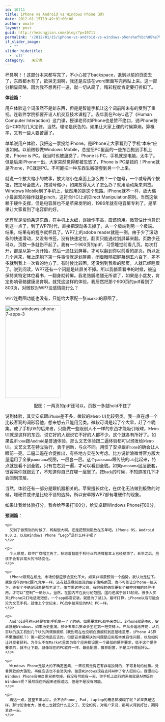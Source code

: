 ```yaml
---
id: 10711
title: iPhone vs Android vs Windows Phone（续）
date: 2012-01-15T19:49:01+00:00
author: omale
layout: post
guid: http://hezongjian.com/blog/?p=10711
permalink: '/2012/01/15/iphone-vs-android-vs-windows-phone%ef%bc%88%e7%bb%ad%ef%bc%89/'
if_slider_image:
  - ""
slider_hidetitle:
  - 'off'
category:   未分类
---
```

杯具啊！！这部分本来都写完了，不小心按了backspace，退到以前的页面去了，东西都木有了，欲哭无泪啊，我还是应该在word里面写完再贴上来。这一部分稍显简略，因为我不想再打一遍，就一切从简了，精彩程度肯定要打折扣了。

 

**体验篇**：

<span style="font-family: 宋体;">用户体验这个词虽然不是新东西，但是是智能手机让这个词前所未有的受到了重视。连软件学院都要开设人机交互技术课程了。去年我在</span><span lang="EN-US">PolyU</span><span style="font-family: 宋体;">选了《</span><span lang="EN-US">Human Computer Interaction</span><span style="font-family: 宋体;">》这门课，授课老师对</span><span lang="EN-US">iPhone</span><span style="font-family: 宋体;">也是赞不绝口，说</span><span lang="EN-US">iPhone</span><span style="font-family: 宋体;">符合</span><span lang="EN-US">HCI</span><span style="font-family: 宋体;">中的几大定律。当然，理论是灰色的，如果让大家上课的时候算熵，算概率，又有一些人要苦逼了。</span>

<p class="MsoNormal">
  <span style="font-family: 宋体; mso-ascii-font-family: Calibri; <br />
mso-ascii-theme-font: minor-latin; mso-fareast-font-family: 宋体; mso-fareast-theme-font: <br />
minor-fareast; mso-hansi-font-family: Calibri; mso-hansi-theme-font: minor-latin;">单单说用户体验，我把这一票投给</span><span lang="EN-US">iPhone</span><span style="font-family: 宋体; mso-ascii-font-family: Calibri; <br />
mso-ascii-theme-font: minor-latin; mso-fareast-font-family: 宋体; mso-fareast-theme-font: <br />
minor-fareast; mso-hansi-font-family: Calibri; mso-hansi-theme-font: minor-latin;">。是</span><span lang="EN-US">iPhone</span><span style="font-family: 宋体; mso-ascii-font-family: Calibri; <br />
mso-ascii-theme-font: minor-latin; mso-fareast-font-family: 宋体; mso-fareast-theme-font: <br />
minor-fareast; mso-hansi-font-family: Calibri; mso-hansi-theme-font: minor-latin;">让大家看到了手机“本来”应该如何。以前微软做</span><span lang="EN-US">Windows Mobile</span><span style="font-family: 宋体; mso-ascii-font-family: <br />
Calibri; mso-ascii-theme-font: minor-latin; mso-fareast-font-family: 宋体; mso-fareast-theme-font: <br />
minor-fareast; mso-hansi-font-family: Calibri; mso-hansi-theme-font: minor-latin;">，总是把</span><span lang="EN-US">PC</span><span style="font-family: 宋体; mso-ascii-font-family: Calibri; <br />
mso-ascii-theme-font: minor-latin; mso-fareast-font-family: 宋体; mso-fareast-theme-font: <br />
minor-fareast; mso-hansi-font-family: Calibri; mso-hansi-theme-font: minor-latin;">里面的一些东西搬到手机上来，</span><span lang="EN-US">Phone is PC</span><span style="font-family: 宋体; mso-ascii-font-family: <br />
Calibri; mso-ascii-theme-font: minor-latin; mso-fareast-font-family: 宋体; mso-fareast-theme-font: <br />
minor-fareast; mso-hansi-font-family: Calibri; mso-hansi-theme-font: minor-latin;">。我当时也被蛊惑了，</span><span lang="EN-US">Phone is PC</span><span style="font-family: 宋体; mso-ascii-font-family: <br />
Calibri; mso-ascii-theme-font: minor-latin; mso-fareast-font-family: 宋体; mso-fareast-theme-font: <br />
minor-fareast; mso-hansi-font-family: Calibri; mso-hansi-theme-font: minor-latin;">，手机就是电脑，太牛了。但是后来</span><span lang="EN-US">iPhone</span><span style="font-family: 宋体; mso-ascii-font-family: Calibri; <br />
mso-ascii-theme-font: minor-latin; mso-fareast-font-family: 宋体; mso-fareast-theme-font: <br />
minor-fareast; mso-hansi-font-family: Calibri; mso-hansi-theme-font: minor-latin;">一出，大家突然觉得都被忽悠了，</span><span lang="EN-US">Phone is PC</span><span style="font-family: 宋体; mso-ascii-font-family: <br />
Calibri; mso-ascii-theme-font: minor-latin; mso-fareast-font-family: 宋体; mso-fareast-theme-font: <br />
minor-fareast; mso-hansi-font-family: Calibri; mso-hansi-theme-font: minor-latin;">是错的！</span><span lang="EN-US">Phone</span><span style="font-family: 宋体; mso-ascii-font-family: Calibri; <br />
mso-ascii-theme-font: minor-latin; mso-fareast-font-family: 宋体; mso-fareast-theme-font: <br />
minor-fareast; mso-hansi-font-family: Calibri; mso-hansi-theme-font: minor-latin;">就是</span><span lang="EN-US">Phone</span><span style="font-family: 宋体; mso-ascii-font-family: Calibri; <br />
mso-ascii-theme-font: minor-latin; mso-fareast-font-family: 宋体; mso-fareast-theme-font: <br />
minor-fareast; mso-hansi-font-family: Calibri; mso-hansi-theme-font: minor-latin;">，</span><span lang="EN-US">PC</span><span style="font-family: 宋体; mso-ascii-font-family: Calibri; <br />
mso-ascii-theme-font: minor-latin; mso-fareast-font-family: 宋体; mso-fareast-theme-font: <br />
minor-fareast; mso-hansi-font-family: Calibri; mso-hansi-theme-font: minor-latin;">就是</span><span lang="EN-US">PC</span><span style="font-family: 宋体; mso-ascii-font-family: Calibri; <br />
mso-ascii-theme-font: minor-latin; mso-fareast-font-family: 宋体; mso-fareast-theme-font: <br />
minor-fareast; mso-hansi-font-family: Calibri; mso-hansi-theme-font: minor-latin;">。不可能把一种东西生搬硬套到另一个上来。</span>
</p>

<p class="MsoNormal">
  <span style="font-family: 宋体; mso-ascii-font-family: Calibri; <br />
mso-ascii-theme-font: minor-latin; mso-fareast-font-family: 宋体; mso-fareast-theme-font: <br />
minor-fareast; mso-hansi-font-family: Calibri; mso-hansi-theme-font: minor-latin;">就说一个放大缩小的故事，放大缩小在桌面上怎么做？一个加号，一个减号两个按钮，按加号会放大，按减号缩小，如果放得太大了怎么办？就用滚动条来浏览。</span><span lang="EN-US">Windows Mobile</span><span style="font-family: 宋体; mso-ascii-font-family: <br />
Calibri; mso-ascii-theme-font: minor-latin; mso-fareast-font-family: 宋体; mso-fareast-theme-font: <br />
minor-fareast; mso-hansi-font-family: Calibri; mso-hansi-theme-font: minor-latin;">到了手机上，依然用的是这个思路。</span><span lang="EN-US">iPhone</span><span style="font-family: 宋体; mso-ascii-font-family: Calibri; <br />
mso-ascii-theme-font: minor-latin; mso-fareast-font-family: 宋体; mso-fareast-theme-font: <br />
minor-fareast; mso-hansi-font-family: Calibri; mso-hansi-theme-font: minor-latin;">就不一样，放大缩小最直观的操作就是</span><span lang="EN-US">pinch</span><span style="font-family: 宋体; mso-ascii-font-family: Calibri; <br />
mso-ascii-theme-font: minor-latin; mso-fareast-font-family: 宋体; mso-fareast-theme-font: <br />
minor-fareast; mso-hansi-font-family: Calibri; mso-hansi-theme-font: minor-latin;">，这符合</span><span lang="EN-US">HCI</span><span style="font-family: 宋体; mso-ascii-font-family: Calibri; <br />
mso-ascii-theme-font: minor-latin; mso-fareast-font-family: 宋体; mso-fareast-theme-font: <br />
minor-fareast; mso-hansi-font-family: Calibri; mso-hansi-theme-font: minor-latin;">上的</span><span lang="EN-US">Direct Manipulation</span><span style="font-family: 宋体; mso-ascii-font-family: <br />
Calibri; mso-ascii-theme-font: minor-latin; mso-fareast-font-family: 宋体; mso-fareast-theme-font: <br />
minor-fareast; mso-hansi-font-family: Calibri; mso-hansi-theme-font: minor-latin;">原则。当然这依赖于硬件支撑，但是电容屏也不是苹果发明的，</span><span lang="EN-US">1986</span><span style="font-family: 宋体; mso-ascii-font-family: Calibri; <br />
mso-ascii-theme-font: minor-latin; mso-fareast-font-family: 宋体; mso-fareast-theme-font: <br />
minor-fareast; mso-hansi-font-family: Calibri; mso-hansi-theme-font: minor-latin;">年就有电容屏专利了。是苹果让大家看到了电容屏的好。</span>
</p>

<p class="MsoNormal">
  <span style="font-family: 宋体; mso-ascii-font-family: Calibri; <br />
mso-ascii-theme-font: minor-latin; mso-fareast-font-family: 宋体; mso-fareast-theme-font: <br />
minor-fareast; mso-hansi-font-family: Calibri; mso-hansi-theme-font: minor-latin;">还有就是滚动条这东西，在手机上太细，误操作率高，应该慎用。微软估计也意识到这一点了，到了</span><span lang="EN-US">WP7</span><span style="font-family: 宋体; mso-ascii-font-family: Calibri; <br />
mso-ascii-theme-font: minor-latin; mso-fareast-font-family: 宋体; mso-fareast-theme-font: <br />
minor-fareast; mso-hansi-font-family: Calibri; mso-hansi-theme-font: minor-latin;">时代，直接把滚动条去掉了，从一个极端到另一个极端。结果，结果有的程序就杯具了。</span><span lang="EN-US">WP7</span><span style="font-family: 宋体; mso-ascii-font-family: Calibri; <br />
mso-ascii-theme-font: minor-latin; mso-fareast-font-family: 宋体; mso-fareast-theme-font: <br />
minor-fareast; mso-hansi-font-family: Calibri; mso-hansi-theme-font: minor-latin;">上的</span><span lang="EN-US">adobe reader</span><span style="font-family: 宋体; mso-ascii-font-family: <br />
Calibri; mso-ascii-theme-font: minor-latin; mso-fareast-font-family: 宋体; mso-fareast-theme-font: <br />
minor-fareast; mso-hansi-font-family: Calibri; mso-hansi-theme-font: minor-latin;">就是一例。由于少了滚动条的快速滑动，又没有书签，没有快速定位，翻页只能通过划屏幕来翻。页数少还可以，页数一多就伤不起了。我有一个</span><span lang="EN-US">900</span><span style="font-family: 宋体; mso-ascii-font-family: Calibri; <br />
mso-ascii-theme-font: minor-latin; mso-fareast-font-family: 宋体; mso-fareast-theme-font: <br />
minor-fareast; mso-hansi-font-family: Calibri; mso-hansi-theme-font: minor-latin;">页的</span><span lang="EN-US">pdf</span><span style="font-family: 宋体; mso-ascii-font-family: Calibri; <br />
mso-ascii-theme-font: minor-latin; mso-fareast-font-family: 宋体; mso-fareast-theme-font: <br />
minor-fareast; mso-hansi-font-family: Calibri; mso-hansi-theme-font: minor-latin;">，习惯睡觉前看几页。每次打开，都是从第一页开始，然后一通狂划屏幕，才可以翻到你以前看的那页。所以近几个月来，我上床躺下第一件事情就是划屏幕，闭着眼睛把屏幕划五六百下，差不多就到我上一次看的地方了。有时候比较困，还没划到我看的那页，人就已经睡着了。</span><span style="font-family: 宋体; mso-ascii-font-family: Calibri; <br />
mso-ascii-theme-font: minor-latin; mso-fareast-font-family: 宋体; mso-fareast-theme-font: <br />
minor-fareast; mso-hansi-font-family: Calibri; mso-hansi-theme-font: minor-latin;">说到阅读，</span><span lang="EN-US">WP7</span><span style="font-family: 宋体; mso-ascii-font-family: Calibri; <br />
mso-ascii-theme-font: minor-latin; mso-fareast-font-family: 宋体; mso-fareast-theme-font: <br />
minor-fareast; mso-hansi-font-family: Calibri; mso-hansi-theme-font: minor-latin;">还有一个问题是转屏关不掉。所以我躺着看书的时候，被迫保持某特定体位看书，一翻身就转屏。我老胳膊老腿无所谓了，如果是小盆友，肯定影响骨骼健康发育啊。</span><span style="font-family: 宋体;">就凭这这样的体验，我居然把那个</span><span lang="EN-US">900</span><span style="font-family: 宋体;">页的</span><span lang="EN-US">pdf</span><span style="font-family: 宋体;">看到了</span><span lang="EN-US">800</span><span style="font-family: 宋体;">页，对微软对</span><span lang="EN-US">WP7</span><span style="font-family: 宋体;">没感情能行么？</span>
</p>

<p class="MsoNormal">
  <span style="font-family: 宋体; mso-ascii-font-family: Calibri; <br />
mso-ascii-theme-font: minor-latin; mso-fareast-font-family: 宋体; mso-fareast-theme-font: <br />
minor-fareast; mso-hansi-font-family: Calibri; mso-hansi-theme-font: minor-latin;">WP7连截图功能也没有，只能给大家配一张market的原图了。</span>
</p>

<p class="MsoNormal">
  <a href="/uploads/2012/01/best-windows-phone-7-apps-31.jpg"><img class="aligncenter size-medium wp-image-10714" title="best-windows-phone-7-apps-3" src="/uploads/2012/01/best-windows-phone-7-apps-31-180x300.jpg" width="180" height="300" /></a>
</p>

<p class="MsoNormal" style="text-align: center;">
  配图：一两页的pdf还可以，页数一多就hold不住了
</p>

<p class="MsoNormal" style="text-align: center;">
  <p class="MsoNormal">
    <span style="font-size: 10.5pt; mso-bidi-font-size: 11.0pt; <br />
font-family: 宋体; mso-ascii-font-family: Calibri; mso-ascii-theme-font: minor-latin; <br />
mso-fareast-theme-font: minor-fareast; mso-hansi-font-family: Calibri; mso-hansi-theme-font: <br />
minor-latin; mso-bidi-font-family: 'Times New Roman'; mso-bidi-theme-font: minor-bidi; <br />
mso-ansi-language: EN-US; mso-fareast-language: ZH-CN; mso-bidi-language: AR-SA;">说到体验，其实安卓跟</span><span style="font-size: 10.5pt; mso-bidi-font-size: 11.0pt; font-family: 'Calibri','sans-serif'; <br />
mso-ascii-theme-font: minor-latin; mso-fareast-font-family: 宋体; mso-fareast-theme-font: <br />
minor-fareast; mso-hansi-theme-font: minor-latin; mso-bidi-font-family: 'Times New Roman'; <br />
mso-bidi-theme-font: minor-bidi; mso-ansi-language: EN-US; mso-fareast-language: <br />
ZH-CN; mso-bidi-language: AR-SA;" lang="EN-US">iPhone</span><span style="font-size: 10.5pt; <br />
mso-bidi-font-size: 11.0pt; font-family: 宋体; mso-ascii-font-family: Calibri; <br />
mso-ascii-theme-font: minor-latin; mso-fareast-theme-font: minor-fareast; <br />
mso-hansi-font-family: Calibri; mso-hansi-theme-font: minor-latin; mso-bidi-font-family: <br />
'Times New Roman'; mso-bidi-theme-font: minor-bidi; mso-ansi-language: EN-US; <br />
mso-fareast-language: ZH-CN; mso-bidi-language: AR-SA;">差不多，微软的</span><span style="font-size: 10.5pt; mso-bidi-font-size: 11.0pt; font-family: 'Calibri','sans-serif'; <br />
mso-ascii-theme-font: minor-latin; mso-fareast-font-family: 宋体; mso-fareast-theme-font: <br />
minor-fareast; mso-hansi-theme-font: minor-latin; mso-bidi-font-family: 'Times New Roman'; <br />
mso-bidi-theme-font: minor-bidi; mso-ansi-language: EN-US; mso-fareast-language: <br />
ZH-CN; mso-bidi-language: AR-SA;" lang="EN-US">Metro UI</span><span style="font-size: 10.5pt; <br />
mso-bidi-font-size: 11.0pt; font-family: 宋体; mso-ascii-font-family: Calibri; <br />
mso-ascii-theme-font: minor-latin; mso-fareast-theme-font: minor-fareast; <br />
mso-hansi-font-family: Calibri; mso-hansi-theme-font: minor-latin; mso-bidi-font-family: <br />
'Times New Roman'; mso-bidi-theme-font: minor-bidi; mso-ansi-language: EN-US; <br />
mso-fareast-language: ZH-CN; mso-bidi-language: AR-SA;">比较另类。我一直在想一个比较客观的词形容他，想来想去只能用另类。微软可谓是起了个大早，赶了个晚集。成了手机</span><span style="font-size: 10.5pt; mso-bidi-font-size: 11.0pt; font-family: 'Calibri','sans-serif'; <br />
mso-ascii-theme-font: minor-latin; mso-fareast-font-family: 宋体; mso-fareast-theme-font: <br />
minor-fareast; mso-hansi-theme-font: minor-latin; mso-bidi-font-family: 'Times New Roman'; <br />
mso-bidi-theme-font: minor-bidi; mso-ansi-language: EN-US; mso-fareast-language: <br />
ZH-CN; mso-bidi-language: AR-SA;" lang="EN-US">OS</span><span style="font-size: 10.5pt; <br />
mso-bidi-font-size: 11.0pt; font-family: 宋体; mso-ascii-font-family: Calibri; <br />
mso-ascii-theme-font: minor-latin; mso-fareast-theme-font: minor-fareast; <br />
mso-hansi-font-family: Calibri; mso-hansi-theme-font: minor-latin; mso-bidi-font-family: <br />
'Times New Roman'; mso-bidi-theme-font: minor-bidi; mso-ansi-language: EN-US; <br />
mso-fareast-language: ZH-CN; mso-bidi-language: AR-SA;">的后来者，只能做一些跟别人不一样的东西才能吸引眼球，</span><span style="font-size: 10.5pt; mso-bidi-font-size: 11.0pt; font-family: 'Calibri','sans-serif'; <br />
mso-ascii-theme-font: minor-latin; mso-fareast-font-family: 宋体; mso-fareast-theme-font: <br />
minor-fareast; mso-hansi-theme-font: minor-latin; mso-bidi-font-family: 'Times New Roman'; <br />
mso-bidi-theme-font: minor-bidi; mso-ansi-language: EN-US; mso-fareast-language: <br />
ZH-CN; mso-bidi-language: AR-SA;" lang="EN-US">Metro UI</span><span style="font-size: 10.5pt; <br />
mso-bidi-font-size: 11.0pt; font-family: 宋体; mso-ascii-font-family: Calibri; <br />
mso-ascii-theme-font: minor-latin; mso-fareast-theme-font: minor-fareast; <br />
mso-hansi-font-family: Calibri; mso-hansi-theme-font: minor-latin; mso-bidi-font-family: <br />
'Times New Roman'; mso-bidi-theme-font: minor-bidi; mso-ansi-language: EN-US; <br />
mso-fareast-language: ZH-CN; mso-bidi-language: AR-SA;">就是这样的东西，说它好的人跟说它不好的人都不少。这个就各有所好了。如果说</span><span style="font-size: 10.5pt; mso-bidi-font-size: 11.0pt; font-family: 'Calibri','sans-serif'; <br />
mso-ascii-theme-font: minor-latin; mso-fareast-font-family: 宋体; mso-fareast-theme-font: <br />
minor-fareast; mso-hansi-theme-font: minor-latin; mso-bidi-font-family: 'Times New Roman'; <br />
mso-bidi-theme-font: minor-bidi; mso-ansi-language: EN-US; mso-fareast-language: <br />
ZH-CN; mso-bidi-language: AR-SA;" lang="EN-US">iPhone</span><span style="font-size: 10.5pt; <br />
mso-bidi-font-size: 11.0pt; font-family: 宋体; mso-ascii-font-family: Calibri; <br />
mso-ascii-theme-font: minor-latin; mso-fareast-theme-font: minor-fareast; <br />
mso-hansi-font-family: Calibri; mso-hansi-theme-font: minor-latin; mso-bidi-font-family: <br />
'Times New Roman'; mso-bidi-theme-font: minor-bidi; mso-ansi-language: EN-US; <br />
mso-fareast-language: ZH-CN; mso-bidi-language: AR-SA;">跟</span><span style="font-size: 10.5pt; mso-bidi-font-size: 11.0pt; font-family: 'Calibri','sans-serif'; <br />
mso-ascii-theme-font: minor-latin; mso-fareast-font-family: 宋体; mso-fareast-theme-font: <br />
minor-fareast; mso-hansi-theme-font: minor-latin; mso-bidi-font-family: 'Times New Roman'; <br />
mso-bidi-theme-font: minor-bidi; mso-ansi-language: EN-US; mso-fareast-language: <br />
ZH-CN; mso-bidi-language: AR-SA;" lang="EN-US">Android</span><span style="font-size: 10.5pt; <br />
mso-bidi-font-size: 11.0pt; font-family: 宋体; mso-ascii-font-family: Calibri; <br />
mso-ascii-theme-font: minor-latin; mso-fareast-theme-font: minor-fareast; <br />
mso-hansi-font-family: Calibri; mso-hansi-theme-font: minor-latin; mso-bidi-font-family: <br />
'Times New Roman'; mso-bidi-theme-font: minor-bidi; mso-ansi-language: EN-US; <br />
mso-fareast-language: ZH-CN; mso-bidi-language: AR-SA;">是普通体验，那么文艺体验跟二逼体验都可以颁发给</span><span style="font-size: 10.5pt; mso-bidi-font-size: 11.0pt; font-family: 'Calibri','sans-serif'; <br />
mso-ascii-theme-font: minor-latin; mso-fareast-font-family: 宋体; mso-fareast-theme-font: <br />
minor-fareast; mso-hansi-theme-font: minor-latin; mso-bidi-font-family: 'Times New Roman'; <br />
mso-bidi-theme-font: minor-bidi; mso-ansi-language: EN-US; mso-fareast-language: <br />
ZH-CN; mso-bidi-language: AR-SA;" lang="EN-US">Metro UI</span><span style="font-size: 10.5pt; <br />
mso-bidi-font-size: 11.0pt; font-family: 宋体; mso-ascii-font-family: Calibri; <br />
mso-ascii-theme-font: minor-latin; mso-fareast-theme-font: minor-fareast; <br />
mso-hansi-font-family: Calibri; mso-hansi-theme-font: minor-latin; mso-bidi-font-family: <br />
'Times New Roman'; mso-bidi-theme-font: minor-bidi; mso-ansi-language: EN-US; <br />
mso-fareast-language: ZH-CN; mso-bidi-language: AR-SA;">。文艺文艺在特立独行，勇于创新，与众不同。用惯了安卓跟iPhone的确会让人眼前一亮。二逼二逼在仓促推出，有些地方实在欠考虑。比方说新浪微博官方版大量运用了全景</span><span style="font-size: 10.5pt; mso-bidi-font-size: 11.0pt; font-family: 'Calibri','sans-serif'; <br />
mso-ascii-theme-font: minor-latin; mso-fareast-font-family: 宋体; mso-fareast-theme-font: <br />
minor-fareast; mso-hansi-theme-font: minor-latin; mso-bidi-font-family: 'Times New Roman'; <br />
mso-bidi-theme-font: minor-bidi; mso-ansi-language: EN-US; mso-fareast-language: <br />
ZH-CN; mso-bidi-language: AR-SA;" lang="EN-US">panorama</span><span style="font-size: 10.5pt; <br />
mso-bidi-font-size: 11.0pt; font-family: 宋体; mso-ascii-font-family: Calibri; <br />
mso-ascii-theme-font: minor-latin; mso-fareast-theme-font: minor-fareast; <br />
mso-hansi-font-family: Calibri; mso-hansi-theme-font: minor-latin; mso-bidi-font-family: <br />
'Times New Roman'; mso-bidi-theme-font: minor-bidi; mso-ansi-language: EN-US; <br />
mso-fareast-language: ZH-CN; mso-bidi-language: AR-SA;">视图，一层套一层。这个</span><span style="font-size: 10.5pt; mso-bidi-font-size: 11.0pt; font-family: 'Calibri','sans-serif'; <br />
mso-ascii-theme-font: minor-latin; mso-fareast-font-family: 宋体; mso-fareast-theme-font: <br />
minor-fareast; mso-hansi-theme-font: minor-latin; mso-bidi-font-family: 'Times New Roman'; <br />
mso-bidi-theme-font: minor-bidi; mso-ansi-language: EN-US; mso-fareast-language: <br />
ZH-CN; mso-bidi-language: AR-SA;" lang="EN-US">panorama</span><span style="font-size: 10.5pt; <br />
mso-bidi-font-size: 11.0pt; font-family: 宋体; mso-ascii-font-family: Calibri; <br />
mso-ascii-theme-font: minor-latin; mso-fareast-theme-font: minor-fareast; <br />
mso-hansi-font-family: Calibri; mso-hansi-theme-font: minor-latin; mso-bidi-font-family: <br />
'Times New Roman'; mso-bidi-theme-font: minor-bidi; mso-ansi-language: EN-US; <br />
mso-fareast-language: ZH-CN; mso-bidi-language: AR-SA;">跟传统的</span><span style="font-size: 10.5pt; mso-bidi-font-size: 11.0pt; font-family: 'Calibri','sans-serif'; <br />
mso-ascii-theme-font: minor-latin; mso-fareast-font-family: 宋体; mso-fareast-theme-font: <br />
minor-fareast; mso-hansi-theme-font: minor-latin; mso-bidi-font-family: 'Times New Roman'; <br />
mso-bidi-theme-font: minor-bidi; mso-ansi-language: EN-US; mso-fareast-language: <br />
ZH-CN; mso-bidi-language: AR-SA;" lang="EN-US">tab</span><span style="font-size: 10.5pt; <br />
mso-bidi-font-size: 11.0pt; font-family: 宋体; mso-ascii-font-family: Calibri; <br />
mso-ascii-theme-font: minor-latin; mso-fareast-theme-font: minor-fareast; <br />
mso-hansi-font-family: Calibri; mso-hansi-theme-font: minor-latin; mso-bidi-font-family: <br />
'Times New Roman'; mso-bidi-theme-font: minor-bidi; mso-ansi-language: EN-US; <br />
mso-fareast-language: ZH-CN; mso-bidi-language: AR-SA;">比起来，特点就是看不到全貌，只有左右划一遍，才可以看到全貌。如果</span><span style="font-size: 10.5pt; mso-bidi-font-size: 11.0pt; font-family: 'Calibri','sans-serif'; <br />
mso-ascii-theme-font: minor-latin; mso-fareast-font-family: 宋体; mso-fareast-theme-font: <br />
minor-fareast; mso-hansi-theme-font: minor-latin; mso-bidi-font-family: 'Times New Roman'; <br />
mso-bidi-theme-font: minor-bidi; mso-ansi-language: EN-US; mso-fareast-language: <br />
ZH-CN; mso-bidi-language: AR-SA;" lang="EN-US">panorama</span><span style="font-size: 10.5pt; <br />
mso-bidi-font-size: 11.0pt; font-family: 宋体; mso-ascii-font-family: Calibri; <br />
mso-ascii-theme-font: minor-latin; mso-fareast-theme-font: minor-fareast; <br />
mso-hansi-font-family: Calibri; mso-hansi-theme-font: minor-latin; mso-bidi-font-family: <br />
'Times New Roman'; mso-bidi-theme-font: minor-bidi; mso-ansi-language: EN-US; <br />
mso-fareast-language: ZH-CN; mso-bidi-language: AR-SA;">层层嵌套，很容易你就跟丢了，不知道你自己在哪一层里了。按</span><span style="font-size: 10.5pt; mso-bidi-font-size: 11.0pt; font-family: 'Calibri','sans-serif'; <br />
mso-ascii-theme-font: minor-latin; mso-fareast-font-family: 宋体; mso-fareast-theme-font: <br />
minor-fareast; mso-hansi-theme-font: minor-latin; mso-bidi-font-family: 'Times New Roman'; <br />
mso-bidi-theme-font: minor-bidi; mso-ansi-language: EN-US; mso-fareast-language: <br />
ZH-CN; mso-bidi-language: AR-SA;" lang="EN-US">back</span><span style="font-size: 10.5pt; <br />
mso-bidi-font-size: 11.0pt; font-family: 宋体; mso-ascii-font-family: Calibri; <br />
mso-ascii-theme-font: minor-latin; mso-fareast-theme-font: minor-fareast; <br />
mso-hansi-font-family: Calibri; mso-hansi-theme-font: minor-latin; mso-bidi-font-family: <br />
'Times New Roman'; mso-bidi-theme-font: minor-bidi; mso-ansi-language: EN-US; <br />
mso-fareast-language: ZH-CN; mso-bidi-language: AR-SA;">的时候，不知道按几下才会回到顶层。</span>
  </p>
  
  <p class="MsoNormal">
    <span style="font-family: 宋体; mso-ascii-font-family: Calibri; <br />
mso-ascii-theme-font: minor-latin; mso-fareast-font-family: 宋体; mso-fareast-theme-font: <br />
minor-fareast; mso-hansi-font-family: Calibri; mso-hansi-theme-font: minor-latin;">当然，体验还有一部分是跟机器相关的。苹果擅长优化，在优化无法做到极致的时候，堆硬件或许是比较不错的选择，所以安卓跟</span><span lang="EN-US">WP7</span><span style="font-family: 宋体; mso-ascii-font-family: Calibri; <br />
mso-ascii-theme-font: minor-latin; mso-fareast-font-family: 宋体; mso-fareast-theme-font: <br />
minor-fareast; mso-hansi-font-family: Calibri; mso-hansi-theme-font: minor-latin;">都有堆硬件的现象。</span>
  </p>
  
  <p class="MsoNormal">
    <span style="font-family: 宋体; mso-ascii-font-family: Calibri; <br />
mso-ascii-theme-font: minor-latin; mso-fareast-font-family: 宋体; mso-fareast-theme-font: <br />
minor-fareast; mso-hansi-font-family: Calibri; mso-hansi-theme-font: minor-latin;">如果让我给体验打分，我会给苹果打</span><span lang="EN-US">100</span><span style="font-family: 宋体; mso-ascii-font-family: Calibri; <br />
mso-ascii-theme-font: minor-latin; mso-fareast-font-family: 宋体; mso-fareast-theme-font: <br />
minor-fareast; mso-hansi-font-family: Calibri; mso-hansi-theme-font: minor-latin;">分，给安卓跟</span><span lang="EN-US">Windows Phone</span><span style="font-family: 宋体; mso-ascii-font-family: <br />
Calibri; mso-ascii-theme-font: minor-latin; mso-fareast-font-family: 宋体; mso-fareast-theme-font: <br />
minor-fareast; mso-hansi-font-family: Calibri; mso-hansi-theme-font: minor-latin;">打</span><span lang="EN-US">80</span><span style="font-family: 宋体; mso-ascii-font-family: Calibri; <br />
mso-ascii-theme-font: minor-latin; mso-fareast-font-family: 宋体; mso-fareast-theme-font: <br />
minor-fareast; mso-hansi-font-family: Calibri; mso-hansi-theme-font: minor-latin;">分。</span>
  </p>
  
  <p class="MsoNormal">
    <p>
      <strong>预测篇</strong>：
    </p>
    
    <p>
      又到了做预测的时候了，鸭梨很大啊。还是把预测期放在五年吧。iPhone 9S，Android 9.0.2，以及Windows Phone “Lego”是什么样子呢？
    </p>
    
    <p>
      个人感觉，软件厂商唱主角了，标志着智能手机行业的洗牌基本上已经结束了。五年之后，应该不会有非常大的市场变化。
    </p>
    
    <p>
      iPhone跟现在相比，市场份额应该会变化不大，如果非得要预测一个趋势，我认为是往下。就像当年的Mac跟PC竞争一样。还有就是我前面说的由于策略原因，也不可能让iPhone一统天下。还有个不确定因素是帮主没了。像苹果这种公司，有时候的确需要有个精神领袖的领导作用。才可以“控制”一部分人。当然，在国内不在此讨论范围，国内还属于装13阶段。很多人买来iPhone只打电话发短信，一个app都没安装，就是为了装13。最坏打算，iPhone以后可能会沦为文艺手机，就像上个世纪末，PC战争结束后的MAC PC一样。
    </p>
    
    <p>
      Android号称已经是智能手机第一了？的确，如果要拿PC战争来类比，iPhone就是MAC，安卓就是Windows。如果历史重演，预计五年后安卓会坐在第一把交椅上。产品会遍地开花，从几百块的民工机到几千块的所谓旗舰机（我到现在也没明白旗舰机到底是啥意思，iPhone 4S算苹果旗舰机？）第一把交椅是应该的。但是安卓要解决的问题是应用版本兼容性问题，以及如何让开发者获利。为什么不在Market里面为每个应用都设置一个最低的硬件要求，低于这个硬件要求的，就不让下载。就像现在的PC软件一样，最低配置，推荐配置，不是工作得挺好么。
    </p>
    
    <p>
      Windows Phone是最大的不确定因素，一直没有觉得它有非常独特的，不可复制的优势。凭着微软的大骆驼，再瘦应该也不会消失掉。倒是Windows现在支持ARM了令人挺担心。我很担心Windows Phone会被自家兄弟吃掉，有没有可能有一天，你手机上运行的系统就是ARM版的Windows呢？虽然现在听起来还很遥远，但是不是没有可能。
    </p>
    
    <p>
      再远一点，甚至五年以后，会不会Phone, Pad, Laptop的概念都模糊了呢？如果真是这样，那讨论谁老大，谁老二也就没什么意义了。无论如何，对用户来说，都可以得到好处，期待着这一天。
    </p>